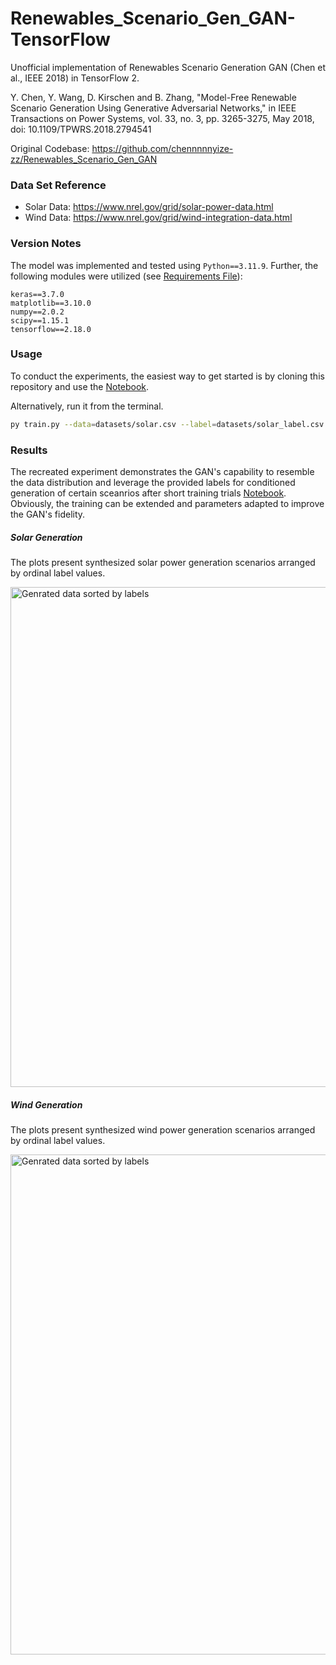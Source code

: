 # Renewables_Scenario_Gen_GAN-TensorFlow
Unofficial implementation of Renewables Scenario Generation GAN (Chen et al., IEEE 2018) in TensorFlow 2.

Y. Chen, Y. Wang, D. Kirschen and B. Zhang, "Model-Free Renewable Scenario Generation Using Generative Adversarial Networks," in IEEE Transactions on Power Systems, vol. 33, no. 3, pp. 3265-3275, May 2018, doi: 10.1109/TPWRS.2018.2794541

Original Codebase: https://github.com/chennnnnyize-zz/Renewables_Scenario_Gen_GAN

### Data Set Reference
* Solar Data: https://www.nrel.gov/grid/solar-power-data.html
* Wind Data: https://www.nrel.gov/grid/wind-integration-data.html

### Version Notes
The model was implemented and tested using `Python==3.11.9`. Further, the following modules were utilized (see [Requirements File](./requirements.txt)):
```
keras==3.7.0
matplotlib==3.10.0
numpy==2.0.2
scipy==1.15.1
tensorflow==2.18.0
```

### Usage
To conduct the experiments, the easiest way to get started is by cloning this repository and use the [Notebook](./renewables_scenario_gen_gan.ipynb).

Alternatively, run it from the terminal.
```bash
py train.py --data=datasets/solar.csv --label=datasets/solar_label.csv --epochs=5000 --batch_size=32 --learning_rate=1e-4
```

### Results
The recreated experiment demonstrates the GAN's capability to resemble the data distribution and leverage the provided labels for conditioned generation of certain sceanrios after short training trials [Notebook](./renewables_scenario_gen_gan.ipynb). Obviously, the training can be extended and parameters adapted to improve the GAN's fidelity.

##### Solar Generation
The plots present synthesized solar power generation scenarios arranged by ordinal label values.

<img src="../assets/generated_data.png" alt="Genrated data sorted by labels" width="800"/>

##### Wind Generation
The plots present synthesized wind power generation scenarios arranged by ordinal label values.

<img src="../assets/generated_data.png" alt="Genrated data sorted by labels" width="800"/>
